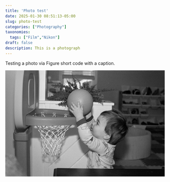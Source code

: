 ```yaml
---
title: 'Photo test'
date: 2025-01-30 08:51:13-05:00
slug: photo-test
categories: ["Photography"]
taxonomies:
  tags: ["Film","Nikon"]
draft: false
description: This is a photograph
---
```


Testing a photo via Figure short code with a caption.

![Lincoln (2025). Nikon FM2n. HP5+](feature.jpg "Lincoln (2025). Nikon FM2n. HP5+")
